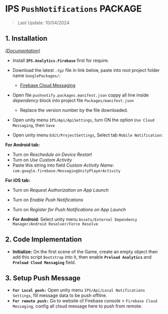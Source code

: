 # IPS `PushNotifications` PACKAGE
> Last Update: 10/04/2024

## 1. Installation
[*(Documentation)*](https://firebase.google.com/docs/cloud-messaging?authuser=0)

- Install **`IPS.Analytics.Firebase`** first for require.
- Download the latest `.tgz` file in link below, paste into root project folder name `GooglePackages/`:
   - [Firebase Cloud Messaging](https://developers.google.com/unity/archive?hl=vi#firebase_cloud_messaging)


- Open file `pushnotify.packages.manifest.json` coppy all line inside *dependency* block into project file `Packages/manifest.json`
    - Replace the version number by the file downloaded.
- Open unity menu `IPS/Api/ApiSettings`, turn ON the option `Use Cloud Messaging`, then `Save` 
- Open unity menu `Edit/ProjectSettings`, Select tab `Mobile Notification`:


**For Android tab:**
   - Turn on *Reschedule on Device Restart*
   - Turn on *Use Custom Activity*
   - Paste this string into field *Custom Activity Name*: `com.google.firebase.MessagingUnityPlayerActivity`


**For iOS tab:**
   - Turn on *Request Authorization on App Launch*
   - Turn on *Enable Push Notifications*
   - Turn on *Register for Push Notifications on App Launch*

 
- **For Android**: Select unity menu `Assets/External Dependency Manager/Android Resolver/Force Resolve`

## 2. Code Implementation
- **Initialize:** On the first scene of the Game, create an empty object then add this script `Bootstrap` into it, then enable **`Preload Analytics`** and **`Preload Cloud Messaging`** field.


## 3. Setup Push Message
- **`For Local push:`** Open unity menu `IPS/Api/Local Notifications Settings`, fill message data to be push offline.
- **`For remote push:`** Go to website of Firebase console > `Firebase Cloud Messaging`, config all cloud message here to push from remote.
